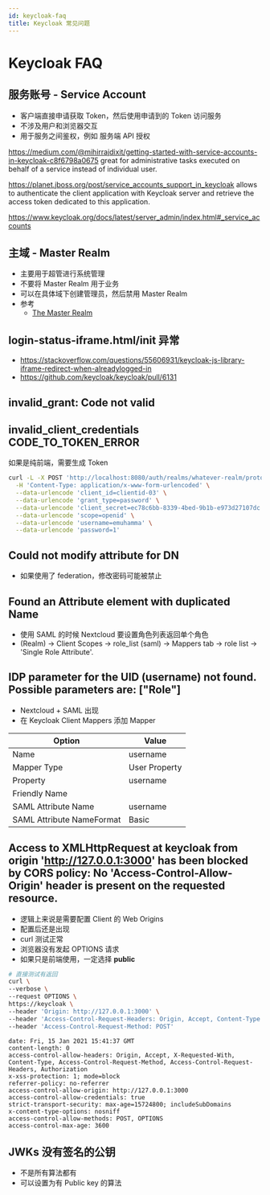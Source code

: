 ```yaml
---
id: keycloak-faq
title: Keycloak 常见问题
---
```


# Keycloak FAQ

## 服务账号 - Service Account
* 客户端直接申请获取 Token，然后使用申请到的 Token 访问服务
* 不涉及用户和浏览器交互
* 用于服务之间鉴权，例如 服务端 API 授权

https://medium.com/@mihirrajdixit/getting-started-with-service-accounts-in-keycloak-c8f6798a0675
great for administrative tasks executed on behalf of a service instead of individual user.

https://planet.jboss.org/post/service_accounts_support_in_keycloak
allows to authenticate the client application with Keycloak server and retrieve the access token dedicated to this application.

https://www.keycloak.org/docs/latest/server_admin/index.html#_service_accounts


## 主域 - Master Realm

- 主要用于超管进行系统管理
- 不要将 Master Realm 用于业务
- 可以在具体域下创建管理员，然后禁用 Master Realm
- 参考
  - [The Master Realm](https://www.keycloak.org/docs/latest/server_admin/#the-master-realm)

## login-status-iframe.html/init 异常

- https://stackoverflow.com/questions/55606931/keycloak-js-library-iframe-redirect-when-alreadylogged-in
- https://github.com/keycloak/keycloak/pull/6131

## invalid_grant: Code not valid

## invalid_client_credentials CODE_TO_TOKEN_ERROR

如果是纯前端，需要生成 Token

```bash
curl -L -X POST 'http://localhost:8080/auth/realms/whatever-realm/protocol/openid-connect/token' \
  -H 'Content-Type: application/x-www-form-urlencoded' \
  --data-urlencode 'client_id=clientid-03' \
  --data-urlencode 'grant_type=password' \
  --data-urlencode 'client_secret=ec78c6bb-8339-4bed-9b1b-e973d27107dc' \
  --data-urlencode 'scope=openid' \
  --data-urlencode 'username=emuhamma' \
  --data-urlencode 'password=1'
```

## Could not modify attribute for DN
* 如果使用了 federation，修改密码可能被禁止

## Found an Attribute element with duplicated Name

- 使用 SAML 的时候 Nextcloud 要设置角色列表返回单个角色
- (Realm) -> Client Scopes -> role_list (saml) -> Mappers tab -> role list -> 'Single Role Attribute'.

## IDP parameter for the UID (username) not found. Possible parameters are: ["Role"]

- Nextcloud + SAML 出现
- 在 Keycloak Client Mappers 添加 Mapper

| Option                    | Value         |
| ------------------------- | ------------- |
| Name                      | username      |
| Mapper Type               | User Property |
| Property                  | username      |
| Friendly Name             |
| SAML Attribute Name       | username      |
| SAML Attribute NameFormat | Basic         |

## Access to XMLHttpRequest at keycloak from origin 'http://127.0.0.1:3000' has been blocked by CORS policy: No 'Access-Control-Allow-Origin' header is present on the requested resource.
* 逻辑上来说是需要配置 Client 的 Web Origins
* 配置后还是出现
* curl 测试正常
* 浏览器没有发起 OPTIONS 请求
* 如果只是前端使用，一定选择 __public__

```bash
# 直接测试有返回
curl \
--verbose \
--request OPTIONS \
https://keycloak \
--header 'Origin: http://127.0.0.1:3000' \
--header 'Access-Control-Request-Headers: Origin, Accept, Content-Type' \
--header 'Access-Control-Request-Method: POST'
```

```
date: Fri, 15 Jan 2021 15:41:37 GMT
content-length: 0
access-control-allow-headers: Origin, Accept, X-Requested-With, Content-Type, Access-Control-Request-Method, Access-Control-Request-Headers, Authorization
x-xss-protection: 1; mode=block
referrer-policy: no-referrer
access-control-allow-origin: http://127.0.0.1:3000
access-control-allow-credentials: true
strict-transport-security: max-age=15724800; includeSubDomains
x-content-type-options: nosniff
access-control-allow-methods: POST, OPTIONS
access-control-max-age: 3600
```

## JWKs 没有签名的公钥
* 不是所有算法都有
* 可以设置为有 Public key 的算法
